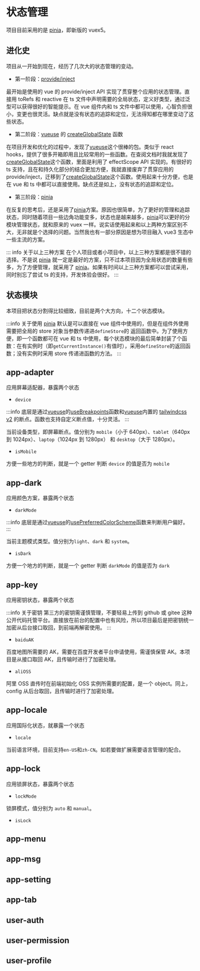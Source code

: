 # 状态管理

项目目前采用的是 [pinia]，即新版的 vuex5。

## 进化史

项目从一开始到现在，经历了几次大的状态管理的变动。

- 第一阶段：[provide/inject](https://vuejs.org/guide/components/provide-inject.html#provide-inject)

最开始是使用的 vue 的 provide/inject API 实现了贯穿整个应用的状态管理。直接用 toRefs 和 reactive 在 ts 文件中声明需要的全局状态，定义好类型，通过泛型可以获得很好的智能提示。在 vue 组件内和 ts 文件中都可以使用，心智负担很小，变更也很灵活。缺点就是没有状态的追踪和定位，无法得知都在哪里变动了这些状态。

- 第二阶段：[vueuse] 的 [createGlobalState] 函数

在项目开发和优化的过程中，发现了[vueuse]这个很棒的包。类似于 react hooks，提供了很多开箱即用且比较常用的一些函数。在查阅文档时我就发现了[createGlobalState]这个函数，里面是利用了 effectScope API 实现的。有很好的 ts 支持，且在和持久化部分的结合更加方便，我就直接废弃了贯穿应用的 provide/inject，迁移到了[createGlobalState]这个函数。使用起来十分方便，也是在 vue 和 ts 中都可以直接使用。缺点还是如上，没有状态的追踪和定位。

- 第三阶段：[pinia]

在反复的思考后，还是采用了[pinia]方案。原因也很简单，为了更好的管理和追踪状态，同时随着项目一些边角功能变多，状态也是越来越多，[pinia]可以更好的分模块管理状态，就和原来的 vuex 一样。说实话使用起来和以上两种方案区别不大，无非就是个选择的问题。当然我也有一部分原因是想为项目融入 vue3 生态中一些主流的方案。

::: info 关于以上三种方案
在个人项目或者小项目中，以上三种方案都是很不错的选择。不是说 [pinia] 就一定是最好的方案，只不过本项目因为全局状态的数量有些多，为了方便管理，就采用了 [pinia]。如果有时间以上三种方案都可以尝试采用，同时别忘了尝试 ts 的支持，开发体验会很好。
:::

## 状态模块

本项目把状态分割得比较细致，目前是两个大方向，十二个状态模块。

:::info 关于使用
[pinia] 默认是可以直接在 vue 组件中使用的，但是在组件外使用需要把全局的 store 对象当参数传递进`defineStore`的 返回函数中。为了使用方便，即一个函数都可在 vue 和 ts 中使用，每个状态模块的最后简单封装了个函数：在有实例时（即`getCurrentInstance()`有值时），采用`defineStore`的返回函数；没有实例时采用 store 传递进函数的方法。
:::

## app-adapter

应用屏幕适配器，暴露两个状态

- `device`

:::info
底层是通过[vueuse]的[useBreakpoints](https://vueuse.org/core/usebreakpoints/)函数和[vueuse]内置的 [tailwindcss v2](https://tailwindcss.com/docs/breakpoints) 的断点。函数也支持自定义断点值，十分灵活。
:::

当前设备类型，即屏幕断点。值分别为 `mobile`（小于 640px）、`tablet`（640px 到 1024px）、`laptop`（1024px 到 1280px） 和 `desktop`（大于 1280px）。

- `isMobile`

方便一些地方的判断，就是一个 getter 判断 `device` 的值是否为 `mobile`

## app-dark

应用颜色方案，暴露两个状态

- `darkMode`

:::info
底层是通过[vueuse]的[usePreferredColorScheme](https://vueuse.org/core/usepreferredcolorscheme/)函数来判断用户偏好。
:::

当前主题模式类型。值分别为`light`、`dark` 和 `system`。

- `isDark`

方便一个地方的判断，就是一个 getter 判断 `darkMode` 的值是否为 `dark`

## app-key

应用密钥状态，暴露两个状态

:::info 关于密钥
第三方的密钥需谨慎管理，不要轻易上传到 github 或 gitee 这种公开代码托管平台。直接放在前台的配置中也有风险，所以项目最后是把密钥统一加密从后台接口取回，到前端再解密使用。
:::

- `baiduAK`

百度地图所需要的 AK，需要在百度开发者平台申请使用，需谨慎保管 AK。本项目是从接口取回 AK，且传输时进行了加密处理。

- `aliOSS`

阿里 OSS 直传时在前端初始化 OSS 实例所需要的配置，是一个 object。同上，config 从后台取回，且传输时进行了加密处理。

## app-locale

应用国际化状态，就暴露一个状态

- `locale`

当前语言环境，目前支持`en-US`和`zh-CN`。如若要做扩展需要语言管理的配合。

## app-lock

应用锁屏状态，暴露两个状态

- `lockMode`

锁屏模式，值分别为 `auto` 和 `manual`。

- `isLock`

## app-menu

## app-msg

## app-setting

## app-tab

## user-auth

## user-permission

## user-profile

<!-- links -->

[pinia]: https://pinia.vuejs.org/
[vueuse]: https://vueuse.org/
[createglobalstate]: https://vueuse.org/shared/createglobalstate/
